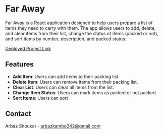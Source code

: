 # Far Away

Far Away is a React application designed to help users prepare a list of items they need to carry with them. The app allows users to add, delete, and clear items from their list, change the status of items (packed or not), and sort items by number, description, and packed status.

[Deployed Project Link](https://far-away-flax-rho.vercel.app/)

## Features

- **Add Item**: Users can add items to their packing list.
- **Delete Item**: Users can remove items from their packing list.
- **Clear List**: Users can clear all items from the list.
- **Change Item Status**: Users can mark items as packed or not packed.
- **Sort Items**: Users can sort

## Contact

Arbaz Shoukat - [arbazkambo342@gmail.com](mailto:arbazkambo342@gmail.com)

